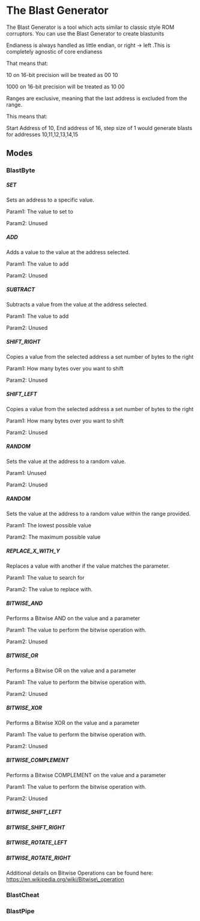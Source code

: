 # The Blast Generator

The Blast Generator is a tool which acts similar to classic style ROM corruptors. You can use the Blast Generator to create blastunits 



Endianess is always handled as little endian, or right -&gt; left.This is completely agnostic of core endianess

That means that:

10 on 16-bit precision will be treated as 00 10

1000 on 16-bit precision will be treated as 10 00



Ranges are exclusive, meaning that the last address is excluded from the range.

This means that:

Start Address of 10, End address of 16, step size of 1 would generate blasts for addresses 10,11,12,13,14,15





## Modes

### BlastByte

##### SET

Sets an address to a specific value.

Param1: The value to set to

Param2: Unused

##### ADD

Adds a value to the value at the address selected.

Param1: The value to add

Param2: Unused

##### SUBTRACT

Subtracts a value from the value at the address selected.

Param1: The value to add

Param2: Unused

##### SHIFT\_RIGHT

Copies a value from the selected address a set number of bytes to the right

Param1: How many bytes over you want to shift

Param2: Unused

##### SHIFT\_LEFT

Copies a value from the selected address a set number of bytes to the right

Param1: How many bytes over you want to shift

Param2: Unused

##### RANDOM

Sets the value at the address to a random value.

Param1: Unused

Param2: Unused

##### RANDOM

Sets the value at the address to a random value within the range provided.

Param1: The lowest possible value

Param2: The maximum possible value

##### REPLACE\_X\_WITH\_Y

Replaces a value with another if the value matches the parameter.

Param1: The value to search for

Param2: The value to replace with.

##### BITWISE\_AND

Performs a Bitwise AND on the value and a parameter

Param1: The value to perform the bitwise operation with.

Param2: Unused

##### BITWISE\_OR

Performs a Bitwise OR on the value and a parameter

Param1: The value to perform the bitwise operation with.

Param2: Unused

##### BITWISE\_XOR

Performs a Bitwise XOR on the value and a parameter

Param1: The value to perform the bitwise operation with.

Param2: Unused

##### BITWISE\_COMPLEMENT

Performs a Bitwise COMPLEMENT on the value and a parameter

Param1: The value to perform the bitwise operation with.

Param2: Unused

##### BITWISE\_SHIFT\_LEFT

##### BITWISE\_SHIFT\_RIGHT

##### BITWISE\_ROTATE\_LEFT

##### BITWISE\_ROTATE\_RIGHT

Additional details on Bitwise Operations can be found here: https://en.wikipedia.org/wiki/Bitwise\_operation

### BlastCheat

### BlastPipe



